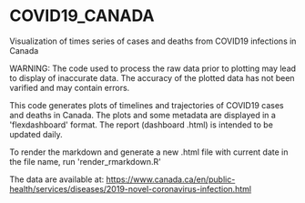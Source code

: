 # COVID19_CANADA
Visualization of times series of cases and deaths from COVID19 infections in Canada

WARNING: The code used to process the raw data prior to plotting may lead to display of inaccurate data. The accuracy of the plotted data has not been varified and may contain errors. 

This code generates plots of timelines and trajectories of COVID19 cases and deaths in Canada.
The plots and some metadata are displayed in a 'flexdashboard' format. The report (dashboard .html) is intended to be updated daily. 

To render the markdown and generate a new .html file with current date in the file name, run 'render_rmarkdown.R'

The data are available at:
https://www.canada.ca/en/public-health/services/diseases/2019-novel-coronavirus-infection.html
